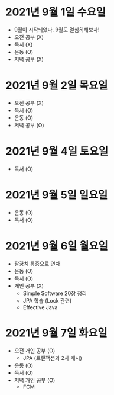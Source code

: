
# 2021년 9월 1일 수요일 

- 9월이 시작되었다. 9월도 열심히해보자!
- 오전 공부 (X)
- 독서 (X)
- 운동 (O)
- 저녁 공부 (X)

# 2021년 9월 2일 목요일 

- 오전 공부 (X)
- 독서 (O)
- 운동 (O)
- 저녁 공부 (O)

# 2021년 9월 4일 토요일 

- 독서 (O)

# 2021년 9월 5일 일요일 

- 운동 (O)
- 독서 (O)

# 2021년 9월 6일 월요일 

- 팔꿈치 통증으로 연차
- 운동 (O)
- 독서 (O)
- 개인 공부 (X)
    - Simple Software 20장 정리 
    - JPA 학습 (Lock 관련) 
    - Effective Java 

# 2021년 9월 7일 화요일 

- 오전 개인 공부 (O)
    - JPA (트랜잭션과 2차 캐시)
- 운동 (O)
- 독서 (O)
- 저녁 개인 공부 (O)
  - FCM
